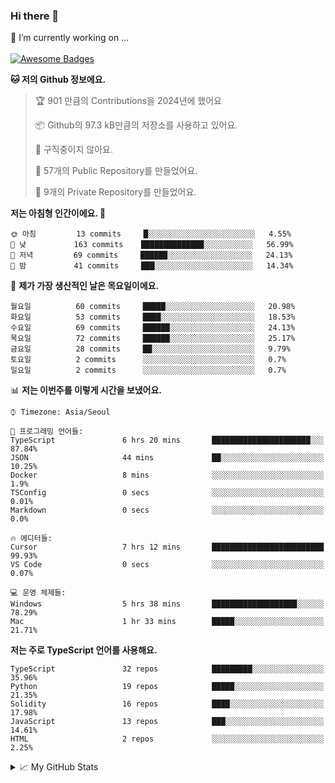 ### Hi there 👋 
🔭 I’m currently working on ... </br></br>
[![Awesome Badges](https://img.shields.io/badge/Introduce-EN-green.svg)](https://github.com/tlatkdgus1/tlatkdgus1/blob/main/README.md.en)

<!--START_SECTION:waka-->
**🐱 저의 Github 정보에요.** 

> 🏆 901 만큼의 Contributions을 2024년에 했어요
 > 
> 📦 Github의 97.3 kB만큼의 저장소를 사용하고 있어요. 
 > 
> 🚫 구직중이지 않아요.
 > 
> 📜 57개의 Public Repository를 만들었어요. 
 > 
> 🔑 9개의 Private Repository를 만들었어요.  

**저는 아침형 인간이에요. 🐤** 

```text
🌞 아침         13 commits     █░░░░░░░░░░░░░░░░░░░░░░░░   4.55% 
🌆 낮　         163 commits    ██████████████░░░░░░░░░░░   56.99% 
🌃 저녁         69 commits     ██████░░░░░░░░░░░░░░░░░░░   24.13% 
🌙 밤　         41 commits     ███░░░░░░░░░░░░░░░░░░░░░░   14.34%

```
📅 **제가 가장 생산적인 날은 목요일이에요.** 

```text
월요일          60 commits     █████░░░░░░░░░░░░░░░░░░░░   20.98% 
화요일          53 commits     ████░░░░░░░░░░░░░░░░░░░░░   18.53% 
수요일          69 commits     ██████░░░░░░░░░░░░░░░░░░░   24.13% 
목요일          72 commits     ██████░░░░░░░░░░░░░░░░░░░   25.17% 
금요일          28 commits     ██░░░░░░░░░░░░░░░░░░░░░░░   9.79% 
토요일          2 commits      ░░░░░░░░░░░░░░░░░░░░░░░░░   0.7% 
일요일          2 commits      ░░░░░░░░░░░░░░░░░░░░░░░░░   0.7%

```


📊 **저는 이번주를 이렇게 시간을 보냈어요.** 

```text
⌚︎ Timezone: Asia/Seoul

💬 프로그래밍 언어들: 
TypeScript               6 hrs 20 mins       ██████████████████████░░░   87.84% 
JSON                     44 mins             ██░░░░░░░░░░░░░░░░░░░░░░░   10.25% 
Docker                   8 mins              ░░░░░░░░░░░░░░░░░░░░░░░░░   1.9% 
TSConfig                 0 secs              ░░░░░░░░░░░░░░░░░░░░░░░░░   0.01% 
Markdown                 0 secs              ░░░░░░░░░░░░░░░░░░░░░░░░░   0.0%

🔥 에디터들: 
Cursor                   7 hrs 12 mins       █████████████████████████   99.93% 
VS Code                  0 secs              ░░░░░░░░░░░░░░░░░░░░░░░░░   0.07%

💻 운영 체제들: 
Windows                  5 hrs 38 mins       ███████████████████░░░░░░   78.29% 
Mac                      1 hr 33 mins        █████░░░░░░░░░░░░░░░░░░░░   21.71%

```

**저는 주로 TypeScript 언어를 사용해요.** 

```text
TypeScript               32 repos            █████████░░░░░░░░░░░░░░░░   35.96% 
Python                   19 repos            █████░░░░░░░░░░░░░░░░░░░░   21.35% 
Solidity                 16 repos            ████░░░░░░░░░░░░░░░░░░░░░   17.98% 
JavaScript               13 repos            ███░░░░░░░░░░░░░░░░░░░░░░   14.61% 
HTML                     2 repos             ░░░░░░░░░░░░░░░░░░░░░░░░░   2.25%

```



<!--END_SECTION:waka-->

<details>
<summary>📈 My GitHub Stats</summary>
<p align="center"> <img src="https://github-readme-stats.vercel.app/api?username=tlatkdgus1&show_icons=true" alt="tlatkdgus1" />
</details>
